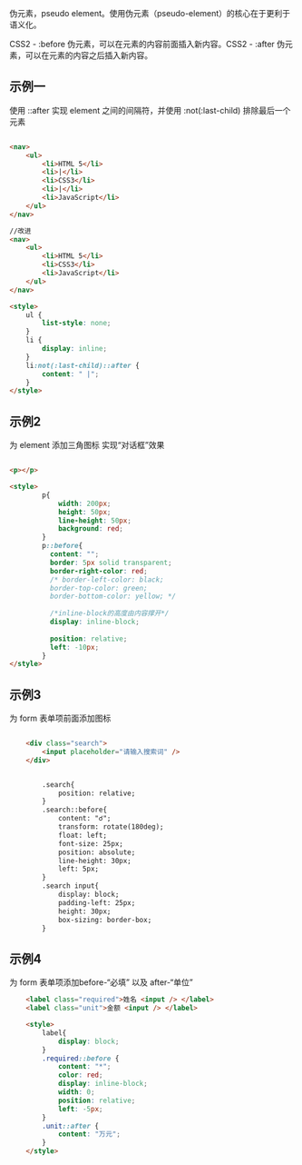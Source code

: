 
伪元素，pseudo element。使用伪元素（pseudo-element）的核心在于更利于语义化。

CSS2 - :before 伪元素，可以在元素的内容前面插入新内容。CSS2 - :after 伪元素，可以在元素的内容之后插入新内容。

## 示例一

使用 ::after 实现 element 之间的间隔符，并使用 :not(:last-child) 排除最后一个元素

```html

<nav>
    <ul>
        <li>HTML 5</li>
        <li>|</li>
        <li>CSS3</li>
        <li>|</li>
        <li>JavaScript</li>
    </ul>
</nav>

//改进
<nav>
    <ul>
        <li>HTML 5</li>
        <li>CSS3</li>
        <li>JavaScript</li>
    </ul>
</nav>

<style>
    ul {
        list-style: none;
    }
    li {
        display: inline;
    }
    li:not(:last-child)::after {
        content: " |";
    }
</style>

```

## 示例2

为 element 添加三角图标 实现“对话框”效果

```html

<p></p>

<style>
        p{
            width: 200px;
            height: 50px;
            line-height: 50px;
            background: red;
        }
        p::before{
          content: "";
          border: 5px solid transparent;
          border-right-color: red;
          /* border-left-color: black;
          border-top-color: green;
          border-bottom-color: yellow; */
          
          /*inline-block的高度由内容撑开*/
          display: inline-block;
          
          position: relative;
          left: -10px;
        }
</style>

```


## 示例3

为 form 表单项前面添加图标

```html

    <div class="search">
        <input placeholder="请输入搜索词" />
    </div>


        .search{
            position: relative;
        }
        .search::before{
            content: "☌";
            transform: rotate(180deg);
            float: left;
            font-size: 25px;
            position: absolute;
            line-height: 30px;
            left: 5px;
        }
        .search input{
            display: block;
            padding-left: 25px;
            height: 30px;
            box-sizing: border-box;
        }

```


## 示例4 

为 form 表单项添加before-“必填” 以及 after-“单位”

```html
    <label class="required">姓名 <input /> </label>
    <label class="unit">金额 <input /> </label>

    <style>
        label{
            display: block;
        }
        .required::before {
            content: "*";
            color: red;
            display: inline-block;
            width: 0;
            position: relative;
            left: -5px;
        }
        .unit::after {
            content: "万元";
        }
    </style>
```


